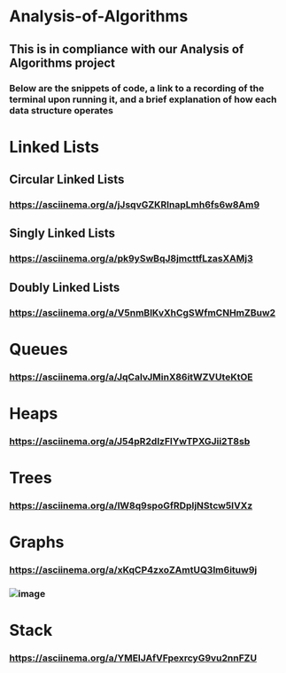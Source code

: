 # Analysis-of-Algorithms

## This is in compliance with our Analysis of Algorithms project

### Below are the snippets of code, a link to a recording of the terminal upon running it, and a brief explanation of how each data structure operates

# Linked Lists

## Circular Linked Lists
### https://asciinema.org/a/jJsqvGZKRlnapLmh6fs6w8Am9

## Singly Linked Lists
### https://asciinema.org/a/pk9ySwBqJ8jmcttfLzasXAMj3

## Doubly Linked Lists
### https://asciinema.org/a/V5nmBlKvXhCgSWfmCNHmZBuw2



# Queues
### https://asciinema.org/a/JqCalvJMinX86itWZVUteKtOE

# Heaps
### https://asciinema.org/a/J54pR2dlzFIYwTPXGJii2T8sb

# Trees
### https://asciinema.org/a/lW8q9spoGfRDpIjNStcw5IVXz

# Graphs
### https://asciinema.org/a/xKqCP4zxoZAmtUQ3lm6ituw9j
### ![image](https://github.com/user-attachments/assets/d3aaf7ad-46ab-49bf-a707-19f5d0c01900)


# Stack
### https://asciinema.org/a/YMEIJAfVFpexrcyG9vu2nnFZU
